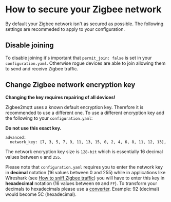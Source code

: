 # How to secure your Zigbee network
By default your Zigbee network isn't as secured as possible. The following settings are recommeded to apply to your configuration.

## Disable joining
To disable joining it's important that `permit_join: false` is set in your `configuration.yaml`. Otherwise rogue devices are able to join allowing them to send and receive Zigbee traffic.

## Change Zigbee network encryption key
**Changing the key requires repairing of all devices!**

Zigbee2mqtt uses a known default encryption key. Therefore it is recommended to use a different one. To use a different encryption key add the following to your `configuration.yaml`:

**Do not use this exact key.**
```
advanced:
  network_key: [7, 3, 5, 7, 9, 11, 13, 15, 0, 2, 4, 6, 8, 11, 12, 13],
```

The network encryption key size is `128-bit` which is essentially 16 decimal values between `0` and `255`.

Please note that `configuration.yaml` requires you to enter the network key in **decimal** notation (16 values between 0 and 255) while in applications like Wireshark (see [How to sniff Zigbee traffic](how_to_sniff_zigbee_traffic.md)) you will have to enter this key in **hexadecimal** notation (16 values between `00` and `FF`). To transform your decimals to hexadecimals please use a [converter](https://www.binaryhexconverter.com/decimal-to-hex-converter). Example: 92 (decimal) would become 5C (hexadecimal).
